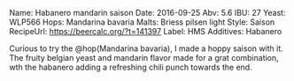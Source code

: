 Name: Habanero mandarin saison
Date: 2016-09-25
Abv: 5.6
IBU: 27
Yeast: WLP566
Hops: Mandarina bavaria
Malts: Briess pilsen light
Style: Saison
RecipeUrl: https://beercalc.org/?t=141397
Label: HMS
Additives: Habanero

Curious to try the @hop(Mandarina bavaria), I made a hoppy saison with it. The fruity belgian yeast and mandarin flavor made for a grat combination, wth the habanero adding a refreshing chili punch towards the end.
